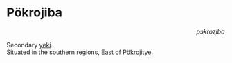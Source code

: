 
# Pökrojiba

<div align="right"><i>pɔkroʐiba</i></div>

Secondary [yeki](../Natural%20Science/Unique%20Species/yeki.md).  
Situated in the southern regions, East of [Pökrojitye](Pökrojitye.md).  